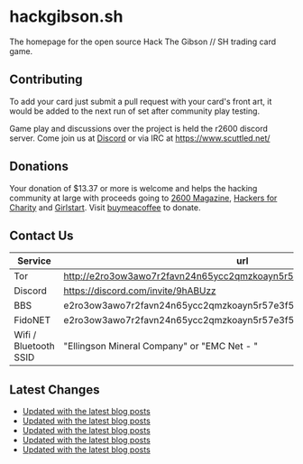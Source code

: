 # hackgibson.sh
The homepage for the open source Hack The Gibson // SH trading card game.


## Contributing

To add your card just submit a pull request with your card's front art, it would be added to the next run of set after community play testing.

Game play and discussions over the project is held the r2600 discord server. Come join us at [Discord](https://discord.com/invite/9hABUzz) or via IRC at https://www.scuttled.net/


## Donations

Your donation of $13.37 or more is welcome and helps the hacking community at large with proceeds going to [2600 Magazine](https://2600.com/), [Hackers for Charity](https://hackersforcharity.org) and [Girlstart](https://girlstart.org).  Visit [buymeacoffee](https://www.buymeacoffee.com/hackgibson.sh) to donate.


## Contact Us

Service | url
-|-
Tor | http://e2ro3ow3awo7r2favn24n65ycc2qmzkoayn5r57e3f56nvjwdcgg32ad.onion
Discord | https://discord.com/invite/9hABUzz
BBS | e2ro3ow3awo7r2favn24n65ycc2qmzkoayn5r57e3f56nvjwdcgg32ad.onion:23
FidoNET | e2ro3ow3awo7r2favn24n65ycc2qmzkoayn5r57e3f56nvjwdcgg32ad.onion:24554
Wifi / Bluetooth SSID | "Ellingson Mineral Company" or "EMC Net - <fidonet address>"

## Latest Changes
<!-- BLOG-POST-LIST:START -->
- [Updated with the latest blog posts](https://github.com/DFW2600/hackgibson.sh/commit/37978ef833efe87fc99b2f1ce9c6e5f9ba7c7cf4)
- [Updated with the latest blog posts](https://github.com/DFW2600/hackgibson.sh/commit/6596dbd09bb24ce60dcb068fa8044e99b67594c5)
- [Updated with the latest blog posts](https://github.com/DFW2600/hackgibson.sh/commit/d920443fffa605e962fdf3e7f23ca7df39eac0cc)
- [Updated with the latest blog posts](https://github.com/DFW2600/hackgibson.sh/commit/7c59e67e9102c3af8881a37a1f9b52bad1bc9f19)
- [Updated with the latest blog posts](https://github.com/DFW2600/hackgibson.sh/commit/88be8c7424e39fbc16c4af0bb2904cf3e8b0b8fc)
<!-- BLOG-POST-LIST:END -->
